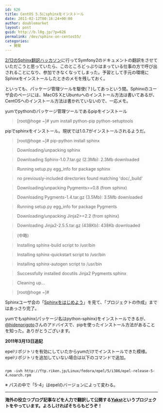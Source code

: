 ```yaml
---
id: 626
title: CentOS 5.5にsphinxをインストール
date: 2011-02-12T00:16:24+00:00
author: doublemarket
layout: post
guid: http://b.l0g.jp/?p=626
permalink: /dev/sphinx-on-centos55/
categories:
  - 開発
---
```


<a href="http://atnd.org/events/12450" target="_blank">2/12のSphinx翻訳ハッカソン</a>に行ってSymfony2のドキュメントの翻訳をさせていただこうと思っていたら、このところどっぷりはまっている仕事の方で呼び出されることになり、参加できなくなってしまった。予習として手元の環境にSphinxをインストールしたときのメモを残しておく。

といっても、パッケージ管理ツールを駆使(？)してあっという間。Sphinxのユーザ会のページには、MacOS XとUbuntuへのインストール方法は書いてあるが、CentOSへのインストール方法は書かれていないので、一応メモ。

yumでpythonのパッケージ管理ツールであるpipをインストール

> [root@hoge ~]# yum install python-pip python-setuptools

pipでsphinxをインストール。現状では1.0.7がインストールされるようだ。

> [root@hoge ~]# pip-python install sphinx
  
> Downloading/unpacking sphinx
  
> Downloading Sphinx-1.0.7.tar.gz (2.3Mb): 2.3Mb downloaded
  
> Running setup.py egg_info for package sphinx
  
> no previously-included directories found matching 'doc/_build'
  
> Downloading/unpacking Pygments>=0.8 (from sphinx)
  
> Downloading Pygments-1.4.tar.gz (3.5Mb): 3.5Mb downloaded
  
> Running setup.py egg_info for package Pygments
  
> Downloading/unpacking Jinja2>=2.2 (from sphinx)
  
> Downloading Jinja2-2.5.5.tar.gz (438Kb): 438Kb downloaded
  
> (中略)
  
> Installing sphinx-build script to /usr/bin
  
> Installing sphinx-quickstart script to /usr/bin
  
> Installing sphinx-autogen script to /usr/bin
  
> Successfully installed docutils Jinja2 Pygments sphinx
  
> Cleaning up…
  
> [root@hoge ~]#

Sphinxユーザ会の「<a href="http://sphinx-users.jp/gettingstarted/index.html" target="_blank">Sphinxをはじめよう</a>」を見て、「プロジェクトの作成」まではあっさり完了。

yumでもsphinx(パッケージ名はpython-sphinx)をインストールできるが、<a href="http://twitter.com/#!/hidenorigoto" target="_blank">@hidenorigoto</a>さんのアドバイスで、pipを使ったインストール方法があることを知った。ありがとうございます。

**2011年3月13日追記**

epelリポジトリを有効にしていたからyumだけでインストールできた模様。epelリポジトリを追加していない場合は以下のコマンドで追加。

```

rpm -ivh http://ftp.riken.jp/Linux/fedora/epel/5/i386/epel-release-5-4.noarch.rpm

```

※ パスの中で「5-4」はepelのバージョンによって変わる。

* * *

**海外の役立つブログ記事などを人力で翻訳して公開する[Yakst](https://yakst.com/ja)というプロジェクトをやっています。よろしければそちらもどうぞ！**
